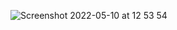 ![Screenshot 2022-05-10 at 12 53 54](https://user-images.githubusercontent.com/76178825/167601922-90621d84-5f83-44a4-ba05-24543e776057.png)
